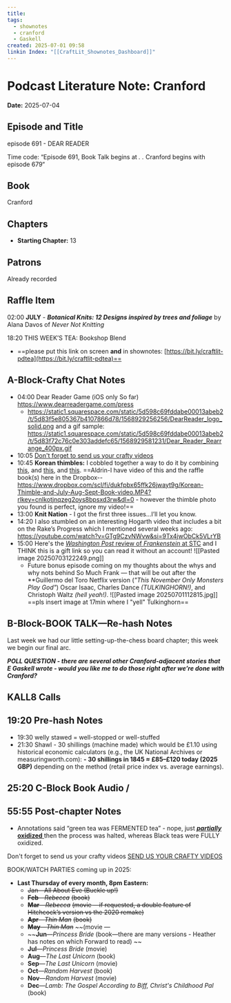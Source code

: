 ```yaml
---
title: 
tags:
  - shownotes
  - cranford
  - Gaskell
created: 2025-07-01 09:58
linkin Index: "[[CraftLit_Shownotes_Dashboard]]"
---
```


# Podcast Literature Note: Cranford

**Date:** 2025-07-04

## Episode and Title
episode 691 - DEAR READER

Time code: “Episode 691, Book Talk begins at _.       ._ Cranford begins with episode 679“

## Book
Cranford

## Chapters
- **Starting Chapter:** 13
## Patrons
Already recorded

## Raffle Item
02:00  **JULY** - ***Botanical Knits: 12 Designs inspired by trees and foliage*** by Alana Davos of *Never Not Knitting*


18:20 THIS WEEK’S TEA: Bookshop Blend 
- ==please put this link on screen **and** in shownotes: [https://bit.ly/craftlit-pdtea](https://bit.ly/craftlit-pdtea)==

## A-Block-Crafty Chat Notes
- 04:00 Dear Reader Game (iOS only So far) https://www.dearreadergame.com/press
	- https://static1.squarespace.com/static/5d598c69fddabe00013abeb2/t/5d83f5e805367b4107866d78/1568929256256/DearReader_logo_solid.png and a gif sample: https://static1.squarespace.com/static/5d598c69fddabe00013abeb2/t/5d83f72c76c0e303addefc65/1568929581231/Dear_Reader_Rearrange_400px.gif
- 10:05 [Don't forget to send us your crafty videos](https://bit.ly/craftlit-be-crafty)
- 10:45 **Korean thimbles:** I cobbled together a way to do it by combining [this](http://theconstantcrafter.blogspot.com/2011/12/bojagi-korean-quilting-class_22.html), and [this](https://www.reddit.com/r/HandSew/comments/1j96vc9/cloth_thimble_tutorial/?chainedPosts=t3_1j54s41%2Ct3_1j96vc9), and [this](https://www.instructables.com/An-Scrappy-Version-of-a-Korean-Thimble/). ==Aldrin-I have video of this and the raffle book(s) here in the Dropbox--https://www.dropbox.com/scl/fi/dukfpbx65ffk26jwayt9g/Korean-Thimble-and-July-Aug-Sept-Book-video.MP4?rlkey=cnlkotjnqzeg2oys8bpsxd3rw&dl=0 - however the thimble photo you found is perfect, ignore my video!==
- 13:00 **Knit Nation** - I got the first three issues…I’ll let you know.
- 14:20 I also stumbled on an interesting Hogarth video that includes a bit on the Rake’s Progress which I mentioned several weeks ago: https://youtube.com/watch?v=GTg9CzvNWvw&si=9Tx4jwObCk5VLrYB 
- 15:00 Here's the [*Washington Post* review of *Frankenstein* at STC](https://wapo.st/4lAUZev) and I THINK this is a gift link so you can read it without an account! 
  ![[Pasted image 20250703122249.png]]
	- Future bonus episode coming on my thoughts about the whys and why nots behind So Much Frank — that will be out after the **Guillermo del Toro Netflix  version (*"This November Only Monsters Play God"*) Oscar Isaac, Charles Dance *(TULKINGHORN!)*, and Christoph Waltz *(hell yeah!)*. 
![[Pasted image 20250701112815.jpg]] ==pls insert image at 17min where I "yell" Tulkinghorn==
## B-Block-BOOK TALK—Re-hash Notes
Last week we had our little setting-up-the-chess board chapter; this week we begin our final arc.


***POLL QUESTION - there are several other Cranford-adjacent stories that E Gaskell wrote - would you like me to do those right after we’re done with Cranford?*** 

## **KALL8 Calls**
## 19:20 Pre-hash Notes

- 19:30 welly stawed = well-stopped or well-stuffed
- 21:30 Shawl - 30 shillings (machine made) which would be £1.10 using historical economic calculators (e.g., the UK National Archives or measuringworth.com):
		**- 30 shillings in 1845 ≈ £85–£120 today (2025 GBP)**  depending on the method (retail price index vs. average earnings).

## 25:20 C-Block Book Audio / 
## 55:55 Post-chapter Notes

- Annotations said “green tea was FERMENTED tea” - nope, just [***partially* oxidized** ](https://artfultea.com/blogs/tea-wisdom/tea-oxidation?srsltid=AfmBOoqxzeR5RcBtiBz5RduuUoLLPN-zOwOZCdOSl1T3py1IaSyJS36W) then the process was halted, whereas Black teas were FULLY oxidized.


Don't forget to send us your crafty videos  [SEND US YOUR CRAFTY VIDEOS](https://bit.ly/craftlit-be-crafty) 

BOOK/WATCH PARTIES coming up in 2025:
- **Last Thursday of every month, 8pm Eastern:**
	- ~~Jan—All About Eve (Buckle up!)~~
    - **~~Feb~~**~~—~~_~~Rebecca~~_ ~~(book)~~
    - **~~Mar~~**~~—~~_~~Rebecca~~_ ~~(movie —if requested, a double feature of Hitchcock’s version vs the 2020 remake)~~
    - **~~Apr~~**~~—~~_~~Thin Man~~_ ~~(book)~~
    - **~~May~~**~~—~~_~~Thin Man~~_ ~~(movie —
    - ~~**Jun**—_Princess Bride_ (book—there are many versions - Heather has notes on which Forward to read) ~~
    - **Jul**—_Princess Bride_ (movie)
    - **Aug**—_The Last Unicorn_ (book)
    - **Sep**—_The Last Unicorn_ (movie)
    - **Oct**—_Random Harvest_ (book)
    - **Nov**—_Random Harvest_ (movie)
    - **Dec**—_Lamb: The Gospel According to Biff, Christ's Childhood Pal_ (book)



